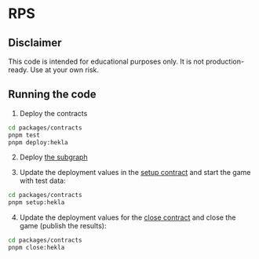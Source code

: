 # RPS

## Disclaimer
This code is intended for educational purposes only. It is not production-ready. Use at your own risk.

## Running the code
1. Deploy the contracts
```bash
cd packages/contracts
pnpm test
pnpm deploy:hekla
```
2. Deploy [the subgraph](./packages/subgraph/README.md)

3. Update the deployment values in the [setup contract](./packages/contracts/script/setup.s.sol) and start the game with test data:
```bash
cd packages/contracts
pnpm setup:hekla
```

4. Update the deployment values for the [close contract](./packages/contracts/script/close.s.sol) and close the game (publish the results):
```bash
cd packages/contracts
pnpm close:hekla
```
